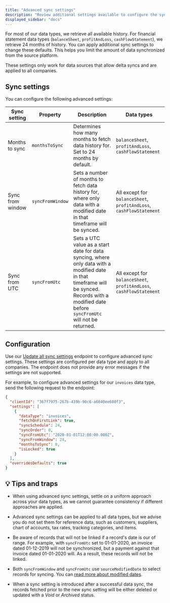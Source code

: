```yaml
---
title: "Advanced sync settings"
description: "Review additional settings available to configure the sync of various data types"
displayed_sidebar: "docs"
---
```


For most of our data types, we retrieve all available history. For financial statement data types (`balanceSheet`, `profitAndLoss`, `cashFlowStatement`), we retrieve 24 months of history. You can apply additional sync settings to change these defaults. This helps you limit the amount of data synchronized from the source platform. 

These settings only work for data sources that allow delta syncs and are applied to all companies. 

## Sync settings

You can configure the following advanced settings:

| Sync   setting     | Property          | Description                                                                                                                                                                                                | Data types                                                            |
|--------------------|-------------------|------------------------------------------------------------------------------------------------------------------------------------------------------------------------------------------------------------|-----------------------------------------------------------------------|
| Months to   sync   | `monthsToSync`    | Determines how many months to   fetch data history for. Set to 24 months by default.                                                                                                                       | `balanceSheet`, `profitAndLoss`,   `cashFlowStatement`                |
| Sync from   window | `syncFromWindow`  | Sets a number of months to fetch   data history for, where only data with a modified date in that timeframe   will be synced.                                                                             | All except for `balanceSheet`,   `profitAndLoss`, `cashFlowStatement` |
| Sync   from UTC    | `syncFromUtc`     | Sets a UTC value as a start date   for data syncing, where only data with a modified date in that timeframe   will be synced. Records with a modified date before `syncFromUtc` will not   be returned.  | All except for `balanceSheet`,   `profitAndLoss`, `cashFlowStatement` |

## Configuration

Use our [Update all sync settings](/platform-api#/operations/update-profile-syncSettings) endpoint to configure advanced sync settings. These settings are configured per data type and apply to all companies. The endpoint does not provide any error messages if the settings are not supported.

For example, to configure advanced settings for our `invoices` data type, send the following request to the endpoint:

```json
{
  "clientId": "367f7975-267b-439b-90c6-a6040ee680f3",
  "settings": [
    {
      "dataType": "invoices",
      "fetchOnFirstLink": true,
      "syncSchedule": 24,
      "syncOrder": 0,
      "syncFromUtc": "2020-01-01T12:00:00.000Z",
      "syncFromWindow": 24,
      "monthsToSync": 0,
      "isLocked": true
    }
  ],
  "overridesDefaults": true
}
```

## 💡 Tips and traps

- When using advanced sync settings, settle on a uniform approach across your data types, as we cannot guarantee consistency if different approaches are applied. 

- Advanced sync settings can be applied to all data types, but we advise you do not set them for reference data, such as customers, suppliers, chart of accounts, tax rates, tracking categories, and items.

- Be aware of records that will not be linked if a record's date is our of range. For example, with `syncFromUtc` set to 01-01-2020, an invoice dated 01-12-2019 will not be synchronized, but a payment against that invoice dated 01-01-2020 will. As a result, these records will not be linked. 

- Both `syncFromWindow` and `syncFromUtc` use `sourceModifiedDate` to select records for syncing. You can [read more about modified dates](/using-the-api/modified-dates). 

- When a sync setting is introduced after a successful data sync, the records fetched prior to the new sync setting will be either deleted or updated with a _Void_ or _Archived_ status.
